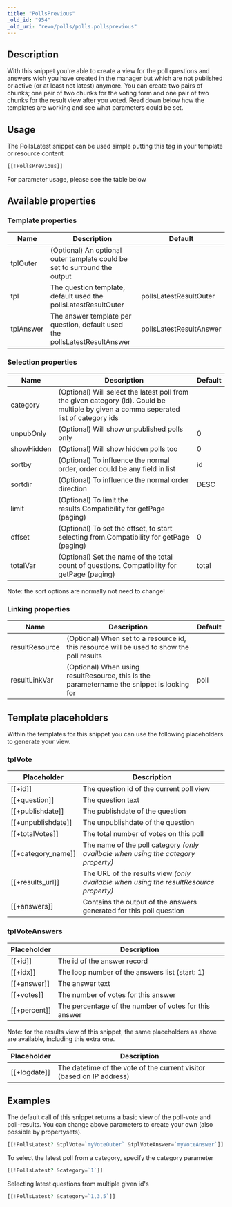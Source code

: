 ```yaml
---
title: "PollsPrevious"
_old_id: "954"
_old_uri: "revo/polls/polls.pollsprevious"
---
```


## Description

With this snippet you're able to create a view for the poll questions and answers wich you have created in the manager but which are not published or active (or at least not latest) anymore. You can create two pairs of chunks; one pair of two chunks for the voting form and one pair of two chunks for the result view after you voted. Read down below how the templates are working and see what parameters could be set.

## Usage

The PollsLatest snippet can be used simple putting this tag in your template or resource content

``` php
[[!PollsPrevious]]
```

For parameter usage, please see the table below

## Available properties

### Template properties

| Name      | Description                                                                | Default                 |
| --------- | -------------------------------------------------------------------------- | ----------------------- |
| tplOuter  | (Optional) An optional outer template could be set to surround the output  |                         |
| tpl       | The question template, default used the pollsLatestResultOuter             | pollsLatestResultOuter  |
| tplAnswer | The answer template per question, default used the pollsLatestResultAnswer | pollsLatestResultAnswer |

### Selection properties

| Name       | Description                                                                                                                            | Default |
| ---------- | -------------------------------------------------------------------------------------------------------------------------------------- | ------- |
| category   | (Optional) Will select the latest poll from the given category (id). Could be multiple by given a comma seperated list of category ids |         |
| unpubOnly  | (Optional) Will show unpublished polls only                                                                                            | 0       |
| showHidden | (Optional) Will show hidden polls too                                                                                                  | 0       |
| sortby     | (Optional) To influence the normal order, order could be any field in list                                                             | id      |
| sortdir    | (Optional) To influence the normal order direction                                                                                     | DESC    |
| limit      | (Optional) To limit the results.Compatibility for getPage (paging)                                                                     |         |
| offset     | (Optional) To set the offset, to start selecting from.Compatibility for getPage (paging)                                               | 0       |
| totalVar   | (Optional) Set the name of the total count of questions. Compatibility for getPage (paging)                                            | total   |

Note: the sort options are normally not need to change!

### Linking properties

| Name           | Description                                                                                | Default |
| -------------- | ------------------------------------------------------------------------------------------ | ------- |
| resultResource | (Optional) When set to a resource id, this resource will be used to show the poll results  |         |
| resultLinkVar  | (Optional) When using resultResource, this is the parametername the snippet is looking for | poll    |

## Template placeholders

Within the templates for this snippet you can use the following placeholders to generate your view.

### tplVote

| Placeholder             | Description                                                                           |
| ----------------------- | ------------------------------------------------------------------------------------- |
| \[\[+id\]\]             | The question id of the current poll view                                              |
| \[\[+question\]\]       | The question text                                                                     |
| \[\[+publishdate\]\]    | The publishdate of the question                                                       |
| \[\[+unpublishdate\]\]  | The unpublishdate of the question                                                     |
| \[\[+totalVotes\]\]     | The total number of votes on this poll                                                |
| \[\[+category\_name\]\] | The name of the poll category _(only availbale when using the category property)_     |
| \[\[+results\_url\]\]   | The URL of the results view _(only available when using the resultResource property)_ |
| \[\[+answers\]\]        | Contains the output of the answers generated for this poll question                   |

### tplVoteAnswers

| Placeholder      | Description                                           |
| ---------------- | ----------------------------------------------------- |
| \[\[+id\]\]      | The id of the answer record                           |
| \[\[+idx\]\]     | The loop number of the answers list (start: 1)        |
| \[\[+answer\]\]  | The answer text                                       |
| \[\[+votes\]\]   | The number of votes for this answer                   |
| \[\[+percent\]\] | The percentage of the number of votes for this answer |

Note: for the results view of this snippet, the same placeholders as above are available, including this extra one.

| Placeholder      | Description                                                           |
| ---------------- | --------------------------------------------------------------------- |
| \[\[+logdate\]\] | The datetime of the vote of the current visitor (based on IP address) |

## Examples

The default call of this snippet returns a basic view of the poll-vote and poll-results. You can change above parameters to create your own (also possible by propertysets).

``` php
[[!PollsLatest? &tplVote=`myVoteOuter` &tplVoteAnswer=`myVoteAnswer`]]
```

To select the latest poll from a category, specify the category parameter

``` php
[[!PollsLatest? &category=`1`]]
```

Selecting latest questions from multiple given id's

``` php
[[!PollsLatest? &category=`1,3,5`]]
```